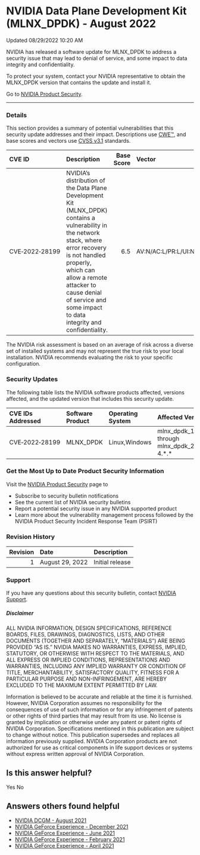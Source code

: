 

 NVIDIA Data Plane Development Kit (MLNX\_DPDK) - August 2022
===============================================================================




 Updated 08/29/2022 10:20 AM



NVIDIA has released a software update for MLNX\_DPDK to address a security issue that may lead to denial of service, and some impact to data integrity and confidentiality.


To protect your system, contact your NVIDIA representative to obtain the MLNX\_DPDK version that contains the update and install it.


Go to [NVIDIA Product Security](https://www.nvidia.com/security/).






---




### Details


This section provides a summary of potential vulnerabilities that this security update addresses and their impact. Descriptions use [CWE™](https://cwe.mitre.org/), and base scores and vectors use [CVSS v3.1](https://www.first.org/cvss/v3.1/user-guide) standards.


| CVE ID | Description | Base Score | Vector |
|:---------------|:-------------------------------------------------------------------------------------------------------------------------------------------------------------------------------------------------------------------------------------------------------------------------------------|-------------:|:------------------------------------|
| CVE‑2022‑28199 | NVIDIA’s distribution of the Data Plane Development Kit (MLNX\_DPDK) contains a vulnerability in the network stack, where error recovery is not handled properly, which can allow a remote attacker to cause denial of service and some impact to data integrity and confidentiality. | 6.5 | AV:N/AC:L/PR:L/UI:N/S:U/C:N/I:N/A:H |
The NVIDIA risk assessment is based on an average of risk across a diverse set of installed systems and may not represent the true risk to your local installation. NVIDIA recommends evaluating the risk to your specific configuration.


### Security Updates


The following table lists the NVIDIA software products affected, versions affected, and the updated version that includes this security update.


| CVE IDs Addressed | Software Product | Operating System | Affected Versions | Updated Version |
|:--------------------|:-------------------|:-------------------|:----------------------------------------------------------|:----------------------|
| CVE‑2022‑28199 | MLNX\_DPDK | Linux,Windows | mlnx\_dpdk\_19.11\_1.\*.\* through mlnx\_dpdk\_20.11\_1.0.0-4.\*.\* | mlnx\_dpdk\_20.11\_5.0.0 |
### Get the Most Up to Date Product Security Information


Visit the [NVIDIA Product Security](https://www.nvidia.com/security) page to


* Subscribe to security bulletin notifications
* See the current list of NVIDIA security bulletins
* Report a potential security issue in any NVIDIA supported product
* Learn more about the vulnerability management process followed by the NVIDIA Product Security Incident Response Team (PSIRT)


### Revision History


| Revision | Date | Description |
|-----------:|:----------------|:----------------|
| 1 | August 29, 2022 | Initial release |
### Support


If you have any questions about this security bulletin, contact [NVIDIA Support](https://www.nvidia.com/object/support.html).


##### Disclaimer


ALL NVIDIA INFORMATION, DESIGN SPECIFICATIONS, REFERENCE BOARDS, FILES, DRAWINGS, DIAGNOSTICS, LISTS, AND OTHER DOCUMENTS (TOGETHER AND SEPARATELY, “MATERIALS”) ARE BEING PROVIDED “AS IS.” NVIDIA MAKES NO WARRANTIES, EXPRESS, IMPLIED, STATUTORY, OR OTHERWISE WITH RESPECT TO THE MATERIALS, AND ALL EXPRESS OR IMPLIED CONDITIONS, REPRESENTATIONS AND WARRANTIES, INCLUDING ANY IMPLIED WARRANTY OR CONDITION OF TITLE, MERCHANTABILITY, SATISFACTORY QUALITY, FITNESS FOR A PARTICULAR PURPOSE AND NON-INFRINGEMENT, ARE HEREBY EXCLUDED TO THE MAXIMUM EXTENT PERMITTED BY LAW.


Information is believed to be accurate and reliable at the time it is furnished. However, NVIDIA Corporation assumes no responsibility for the consequences of use of such information or for any infringement of patents or other rights of third parties that may result from its use. No license is granted by implication or otherwise under any patent or patent rights of NVIDIA Corporation. Specifications mentioned in this publication are subject to change without notice. This publication supersedes and replaces all information previously supplied. NVIDIA Corporation products are not authorized for use as critical components in life support devices or systems without express written approval of NVIDIA Corporation.










Is this answer helpful?
-----------------------



Yes
No







Answers others found helpful
----------------------------


* [ NVIDIA DCGM - August 2021](/app/answers/detail/a_id/5219/related/1)
* [ NVIDIA GeForce Experience - December 2021](/app/answers/detail/a_id/5295/related/1)
* [ NVIDIA GeForce Experience - June 2021](/app/answers/detail/a_id/5199/related/1)
* [ NVIDIA GeForce Experience - February 2021](/app/answers/detail/a_id/5155/related/1)
* [ NVIDIA GeForce Experience - April 2021](/app/answers/detail/a_id/5184/related/1)









